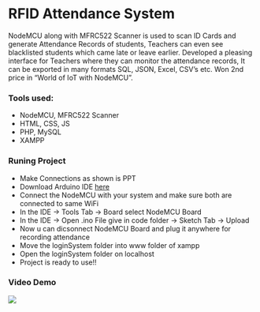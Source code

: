 # RFID Attendance System
NodeMCU along with MFRC522 Scanner is used to scan ID Cards and generate Attendance Records of students, Teachers can even see blacklisted students which came late or leave earlier. Developed a pleasing interface for Teachers where they can monitor the attendance records, It can be exported in many formats SQL, JSON, Excel, CSV’s etc. Won 2nd price in “World of IoT with NodeMCU”.

### Tools used:
- NodeMCU, MFRC522 Scanner
- HTML, CSS, JS
- PHP, MySQL
- XAMPP

### Runing Project
- Make Connections as shown is PPT
- Download Arduino IDE [here](https://www.arduino.cc/en/software)
- Connect the NodeMCU with your system and make sure both are connected to same WiFi
- In the IDE -> Tools Tab -> Board select NodeMCU Board
- In the IDE -> Open .ino File give in code folder -> Sketch Tab -> Upload
- Now u can dicsonnect NodeMCU Board and plug it anywhere for recording attendance
- Move the loginSystem folder into www folder of xampp
- Open the loginSystem folder on localhost
- Project is ready to use!!

### Video Demo 
![](https://github.com/Dharm3438/RFID_CLG_Attendance_System/blob/main/RFID_Final.gif?raw=true)
